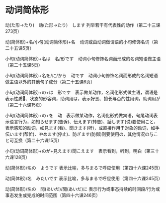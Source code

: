 # 动词简体形

动(た形→たり)　动(た形→たり)　します    列举若干有代表性的动作（第二十三课273页）

动(简体形)+名/小句(动词简体形)+名　动词或由动词做谓语的小句修饰名词（第二十五课5页）

小句(动词简体形)+名は　名/形です　动词小句修饰名词而形成的名词短语做主语（第二十五课5页）

小句(动词简体形)+名を/に/から　动です　动词小句修饰名词而形成的名词短语做主语以外的其他句子成分（第二十五课6页）

小句(动词简体形)+の+は　形です　表示做某动作，名词化形式做主语，谓语是表示性质、状态的形容词，助词用は，表示好恶、擅长与否的性用词，助词用が（第二十六课15页）

小句(动词简体形)+の+を　动　表示做某动作，名词化形式做宾语，句尾动词表示语言行为，如知らせます(告诉)、伝えます(转告)、話します(说)要使用こと，表示感知的动词，如見ます(看)、聞きます(听)，或直接作用于对象的动词，如手伝います(帮忙)、やめます(停止)、防ぎます(防御)则要使用の，其他情况の与こと可互换（第二十六课15页）

小句(动词简体形)+のが+見えます/聞こえます　表示看到，听到，明白（第三十六课128页）

动(简体形)/名の　ようです    表示比喻，多与まるで呼应使用（第四十六课245页）

动(简体形)/名　みたいです    表示比喻，多与まるで呼应使用（第四十六课245页）

动(简体形)/名の　間(あいだ)/間(あいだ)に    表示行为或事态持续的时间段/行为或事态发生或完成的时间范围（第四十六课246页）


